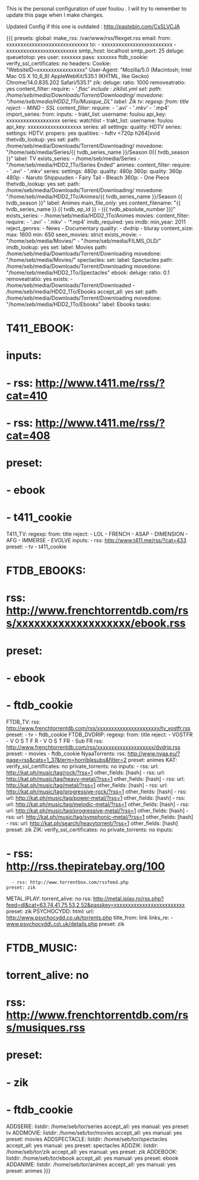 This is the personal configuration of user foulou . I will try to remember to update this page when I make changes.

Updated Config if this one is outdated : http://pastebin.com/CsSLVCJA


{{{
presets:
  global:
    make_rss: /var/www/rss/flexget.rss
    email:
      from: xxxxxxxxxxxxxxxxxxxxxxxxxxxxx
      to:
        - xxxxxxxxxxxxxxxxxxxxxxxxx
        - xxxxxxxxxxxxxxxxxxxxxxxxx
      smtp_host: localhost
      smtp_port: 25
    deluge:
      queuetotop: yes
      user: xxxxxxx
      pass: xxxxxxx
  ftdb_cookie:
    verify_ssl_certificates: no
    headers:
      Cookie: "WebsiteID=xxxxxxxxxxxxxxxxx"
      User-Agent: "Mozilla/5.0 (Macintosh; Intel Mac OS X 10_6_8) AppleWebKit/535.1 (KHTML, like Gecko) Chrome/14.0.835.202 Safari/535.1"
  zik:
    deluge:
      ratio: 1000
      removeatratio: yes
    content_filter:
      require:
        - '*.flac'
    include : ziklist.yml
    set:
      path: /home/seb/media/Downloads/Torrent/Downloading/
      movedone: "/home/seb/media/HDD2_1To/Musique_DL"
      label: Zik
  tv:
    regexp:
      from: title
      reject:
        - MiND
        - SSL
    content_filter:
      require:
        - '*.avi'
        - '*.mkv'
        - '*.mp4'
    import_series:
      from:
        inputs:
          - trakt_list:
              username: foulou
              api_key: xxxxxxxxxxxxxxxxxxx
              series: watchlist
          - trakt_list:
              username: foulou
              api_key: xxxxxxxxxxxxxxxxxxx
              series: all
      settings:
        quality: HDTV
    series:
      settings:
        HDTV:
          propers: yes
          qualities:
            - hdtv <720p h264|xvid
    thetvdb_lookup: yes
    set:
      path: /home/seb/media/Downloads/Torrent/Downloading/
      movedone: "/home/seb/media/Series/{{ tvdb_series_name }}/Season 0{{ tvdb_season }}"
      label: TV
    exists_series:
      - /home/seb/media/Series
      - "/home/seb/media/HDD2_1To/Series Ended"
  animes:
    content_filter:
      require:
        - '*.avi'
        - '*.mkv'
    series:
      settings:
        480p:
          quality: 480p
        360p:
          quality: 360p
      480p:
        - Naruto Shippuuden
        - Fairy Tail
        - Bleach
      360p:
        - One Piece
    thetvdb_lookup: yes
    set:
      path: /home/seb/media/Downloads/Torrent/Downloading/
      movedone: "/home/seb/media/HDD2_1To/Animes/{{ tvdb_series_name }}/Season {{ tvdb_season }}"
      label: Animes
      main_file_only: yes
      content_filename: "{{ tvdb_series_name }}.{{ tvdb_ep_id }} - ({{ tvdb_absolute_number }})"
    exists_series:
      - /home/seb/media/HDD2_1To/Animes
  movies:
    content_filter:
      require:
        - '*.avi'
        - '*.mkv'
        - '*.mp4'
    imdb_required: yes
    imdb:
      min_year: 2011
      reject_genres:
        - News
        - Documentary
    quality:
      - dvdrip
      - bluray
    content_size:
      max: 1600
      min: 650
    seen_movies: strict
    exists_movie:
      - "/home/seb/media/Movies/"
      - "/home/seb/media/FILMS_OLD/"
    imdb_lookup: yes
    set:
      label: Movies
      path: /home/seb/media/Downloads/Torrent/Downloading
      movedone: "/home/seb/media/Movies/"
  spectacles:
    set:
      label: Spectacles
      path: /home/seb/media/Downloads/Torrent/Downloading
      movedone: "/home/seb/media/HDD2_1To/Spectacles"
  ebook:
    deluge:
      ratio: 0.1
      removeatratio: yes
    exists:
      - /home/seb/media/Downloads/Torrent/Downloaded
      - /home/seb/media/HDD2_1To/Ebooks
    accept_all: yes
    set:
      path: /home/seb/media/Downloads/Torrent/Downloading
      movedone: "/home/seb/media/HDD2_1To/Ebooks"
      label: Ebooks
tasks:
#  T411_EBOOK:
#    inputs:
#      - rss: http://www.t411.me/rss/?cat=410
#      - rss: http://www.t411.me/rss/?cat=408
#    preset:
#      - ebook
#      - t411_cookie
  T411_TV:
    regexp:
      from: title
      reject:
        - LOL
        - FRENCH
        - ASAP
        - DIMENSION
        - AFG
        - IMMERSE
        - EVOLVE
    inputs:
      - rss: http://www.t411.me/rss/?cat=433
    preset:
      - tv
      - t411_cookie
#  FTDB_EBOOKS:
#    rss: http://www.frenchtorrentdb.com/rss/xxxxxxxxxxxxxxxxxxx/ebook.rss
#    preset:
#      - ebook
#      - ftdb_cookie
  FTDB_TV:
    rss: http://www.frenchtorrentdb.com/rss/xxxxxxxxxxxxxxxxxxxxxx/tv_vostfr.rss
    preset:
      - tv
      - ftdb_cookie
  FTDB_DVDRIP:
    regexp:
      from: title
      reject:
        - VOSTFR
        - V O S T F R
        - V O S T FR
        - Sub FR
    rss: http://www.frenchtorrentdb.com/rss/xxxxxxxxxxxxxxxxxxxx/dvdrip.rss
    preset:
      - movies
      - ftdb_cookie
  NyaaTorrents:
    rss: http://www.nyaa.eu/?page=rss&cats=1_37&term=horriblesubs&filter=2
    preset: animes
  KAT:
    verify_ssl_certificates: no
    private_torrents: no
    inputs:
      - rss:
          url: http://kat.ph/music/tag/rock/?rss=1
          other_fields: [hash]
      - rss:
          url: http://kat.ph/music/tag/heavy-metal/?rss=1
          other_fields: [hash]
      - rss:
          url: http://kat.ph/music/tag/metal/?rss=1
          other_fields: [hash]
      - rss:
          url: http://kat.ph/music/tag/progressive-rock/?rss=1
          other_fields: [hash]
      - rss:
          url: http://kat.ph/music/tag/power-metal/?rss=1
          other_fields: [hash]
      - rss:
          url: http://kat.ph/music/tag/melodic-metal/?rss=1
          other_fields: [hash]
      - rss:
          url: http://kat.ph/music/tag/progressive-metal/?rss=1
          other_fields: [hash]
      - rss:
          url: http://kat.ph/music/tag/symphonic-metal/?rss=1
          other_fields: [hash]
      - rss:
          url: http://kat.ph/search/heavytorrent/?rss=1
          other_fields: [hash]
    preset: zik
  ZIK:
    verify_ssl_certificates: no
    private_torrents: no
    inputs:
#      - rss: http://rss.thepiratebay.org/100
      - rss: http://www.torrentbox.com/rssfeed.php
    preset: zik
  METAL.IPLAY:
    torrent_alive: no
    rss: http://metal.iplay.ro/rss.php?feed=dl&cat=63,74,41,75,53,2,52&passkey=xxxxxxxxxxxxxxxxxxxxxxxxx
    preset: zik
  PSYCHOCYDD:
    html:
      url: http://www.psychocydd.co.uk/torrents.php
      title_from: link
      links_re:
        - www.psychocydd\.co\.uk/details.php
    preset: zik
#  FTDB_MUSIC:
#    torrent_alive: no
#    rss: http://www.frenchtorrentdb.com/rss/musiques.rss
#    preset:
#      - zik
#      - ftdb_cookie
  ADDSERIE:
    listdir: /home/seb/tor/series
    accept_all: yes
    manual: yes
    preset: tv
  ADDMOVIE:
    listdir: /home/seb/tor/movies
    accept_all: yes
    manual: yes
    preset: movies
  ADDSPECTACLE:
    listdir: /home/seb/tor/spectacles
    accept_all: yes
    manual: yes
    preset: spectacles
  ADDZIK:
    listdir: /home/seb/tor/zik
    accept_all: yes
    manual: yes
    preset: zik
  ADDEBOOK:
    listdir: /home/seb/tor/ebook
    accept_all: yes
    manual: yes
    preset: ebook
  ADDANIME:
    listdir: /home/seb/tor/animes
    accept_all: yes
    manual: yes
    preset: animes
}}}